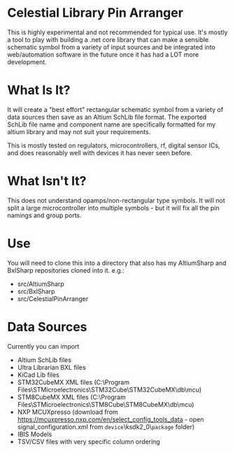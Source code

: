 # Celestial Library Pin Arranger
 This is highly experimental and not recommended for typical use. It's mostly a tool to play with building a .net core library that can make a sensible schematic symbol from a variety of input sources and be integrated into web/automation software in the future once it has had a LOT more development.
 
# What Is It? 
 It will create a "best effort" rectangular schematic symbol from a variety of data sources then save as an Altium SchLib file format. The exported SchLib file name and component name are specifically formatted for my altium library and may not suit your requirements.

This is mostly tested on regulators, microcontrollers, rf, digital sensor ICs, and does reasonably well with devices it has never seen before.


# What Isn't It? 
This does not understand opamps/non-rectangular type symbols. It will not split a large microcontroller into multiple symbols - but it will fix all the pin namings and group ports.



# Use
 You will need to clone this into a directory that also has my AltiumSharp and BxlSharp repositories cloned into it.
 e.g.:
- src/AltiumSharp
- src/BxlSharp
- src/CelestialPinArranger

# Data Sources
Currently you can import 
* Altium SchLib files
* Ultra Librarian BXL files
* KiCad Lib files
* STM32CubeMX XML files (C:\Program Files\STMicroelectronics\STM32Cube\STM32CubeMX\db\mcu)
* STM8CubeMX XML files (C:\Program Files\STMicroelectronics\STM8Cube\STM8CubeMX\db\mcu)
* NXP MCUXpresso (download from https://mcuxpresso.nxp.com/en/select_config_tools_data - open signal_configuration.xml from `device`\ksdk2_0\\`package` folder)
* IBIS Models
* TSV/CSV files with very specific column ordering
